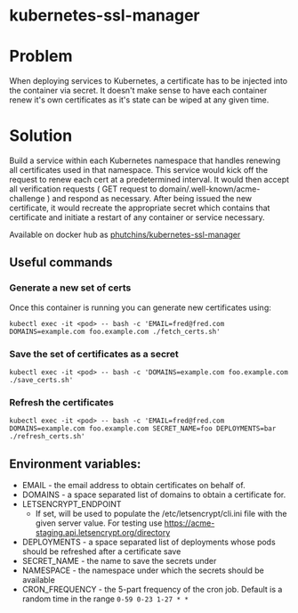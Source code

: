 # kubernetes-ssl-manager

# Problem
When deploying services to Kubernetes, a certificate has to be injected into the container via secret. It doesn't make sense to have each container renew it's own certificates as it's state can be wiped at any given time.

# Solution
Build a service within each Kubernetes namespace that handles renewing all certificates used in that namespace. This service would kick off the request to renew each cert at a predetermined interval. It would then accept all verification requests ( GET request to domain/.well-known/acme-challenge ) and respond as necessary. After being issued the new certificate, it would recreate the appropriate secret which contains that certificate and initiate a restart of any container or service necessary.

Available on docker hub as [phutchins/kubernetes-ssl-manager](https://hub.docker.com/r/phutchins/kubernetes-ssl-manager)

## Useful commands

### Generate a new set of certs

Once this container is running you can generate new certificates using:

```
kubectl exec -it <pod> -- bash -c 'EMAIL=fred@fred.com DOMAINS=example.com foo.example.com ./fetch_certs.sh'
```

### Save the set of certificates as a secret

```
kubectl exec -it <pod> -- bash -c 'DOMAINS=example.com foo.example.com ./save_certs.sh'
```

### Refresh the certificates

```
kubectl exec -it <pod> -- bash -c 'EMAIL=fred@fred.com DOMAINS=example.com foo.example.com SECRET_NAME=foo DEPLOYMENTS=bar ./refresh_certs.sh'
```

## Environment variables:

 - EMAIL - the email address to obtain certificates on behalf of.
 - DOMAINS - a space separated list of domains to obtain a certificate for.
 - LETSENCRYPT_ENDPOINT
   - If set, will be used to populate the /etc/letsencrypt/cli.ini file with
     the given server value. For testing use
     https://acme-staging.api.letsencrypt.org/directory
 - DEPLOYMENTS - a space separated list of deployments whose pods should be
   refreshed after a certificate save
 - SECRET_NAME - the name to save the secrets under
 - NAMESPACE - the namespace under which the secrets should be available
 - CRON_FREQUENCY - the 5-part frequency of the cron job. Default is a random
   time in the range `0-59 0-23 1-27 * *`
